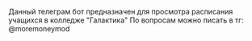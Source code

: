 Данный телеграм бот предназначен для просмотра расписания учащихся в колледже "Галактика"
По вопросам можно писать в тг: @moremoneymod